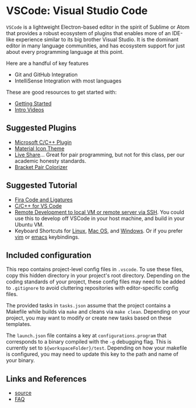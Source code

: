 # VSCode: Visual Studio Code

`VSCode` is a lightweight Electron-based editor in the spirit of Sublime or Atom that provides a robust ecosystem of plugins that enables more of an IDE-like experience similar to its big brother Visual Studio. It is the dominant editor in many language communities, and has ecosystem support for just about every programming language at this point.

Here are a handful of key features

- Git and GitHub Integration
- IntelliSense Integration with most languages

These are good resources to get started with:

- [Getting Started](https://code.visualstudio.com/docs)
- [Intro Videos](https://code.visualstudio.com/docs/getstarted/introvideos)

## Suggested Plugins

- [Microsoft C/C++ Plugin](https://marketplace.visualstudio.com/items?itemName=ms-vscode.cpptools)
- [Material Icon Theme](https://marketplace.visualstudio.com/items?itemName=PKief.material-icon-theme)
- [Live Share](https://marketplace.visualstudio.com/items?itemName=MS-vsliveshare.vsliveshare)... Great for pair programming, but not for this class, per our academic honesty standards.
- [Bracket Pair Colorizer](https://marketplace.visualstudio.com/items?itemName=CoenraadS.bracket-pair-colorizer)

## Suggested Tutorial

- [Fira Code and Ligatures](https://github.com/tonsky/FiraCode/wiki/VS-Code-Instructions)
- [C/C++ for VS Code](https://code.visualstudio.com/docs/languages/cpp)
- [Remote Development to local VM or remote server via SSH](https://code.visualstudio.com/docs/remote/ssh). You could use this to develop off VSCode in your host machine, and build in your Ubuntu VM.
- Keyboard Shortcuts for [Linux](https://code.visualstudio.com/shortcuts/keyboard-shortcuts-linux.pdf), [Mac OS](https://code.visualstudio.com/shortcuts/keyboard-shortcuts-macos.pdf), and [Windows](https://code.visualstudio.com/shortcuts/keyboard-shortcuts-windows.pdf). Or if you prefer [vim](https://marketplace.visualstudio.com/items?itemName=vscodevim.vim) or [emacs](https://marketplace.visualstudio.com/items?itemName=lfs.vscode-emacs-friendly) keybindings.

## Included configuration

This repo contains project-level config files in `.vscode`. To use these files, copy this hidden directory in your project's root directory. Depending on the coding standards of your project, these config files may need to be added to `.gitignore` to avoid cluttering repositories with editor-specific config files.

The provided tasks in `tasks.json` assume that the project contains a Makefile while builds via `make` and cleans via `make clean`. Depending on your project, you may want to modify or create new tasks based on these templates.

The `launch.json` file contains a key at `configurations.program` that corresponds to a binary compiled with the `-g` debugging flag. This is currently set to `${workspaceFolder}/test`. Depending on how your makefile is configured, you may need to update this key to the path and name of your binary.

## Links and References

- [source](https://github.com/microsoft/vscode)
- [FAQ](https://code.visualstudio.com/docs/supporting/faq)
